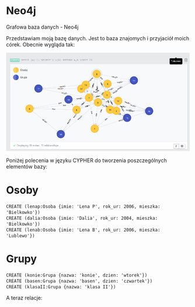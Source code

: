 Neo4j
=====

Grafowa baza danych - Neo4j

Przedstawiam moją bazę danych. Jest to baza znajomych i przyjaciół moich córek. Obecnie wygląda tak:

![wygląd bazy](baza1.png)

Poniżej polecenia w języku CYPHER do tworzenia poszczególnych elementów bazy:

Osoby
=====
	CREATE (lenap:Osoba {imie: 'Lena P', rok_ur: 2006, mieszka: 'Bielkowko'})
	CREATE (dalia:Osoba {imie: 'Dalia', rok_ur: 2004, mieszka: 'Bielkowko'})
	CREATE (lenab:Osoba {imie: 'Lena B', rok_ur: 2006, mieszka: 'Lublewo'})

Grupy
=====
	CREATE (konie:Grupa {nazwa: 'konie', dzien: 'wtorek'})
	CREATE (basen:Grupa {nazwa: 'basen', dzien: 'czwartek'})
	CREATE (klasaII:Grupa {nazwa: 'klasa II'})

A teraz relacje:

